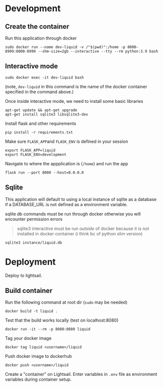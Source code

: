 # Development

## Create the container
Run this application through docker

```
sudo docker run --name dev-liquid -v /"$(pwd)":/home -p 8000-8999:8000-8999 --shm-size=2gb --interactive --tty --rm python:3.9 bash
```

## Interactive mode
```
sudo docker exec -it dev-liquid bash
```
(note, `dev-liquid` in this command is the name of the docker container specified
in the command above.)

Once inside interactive mode, we need to install some basic libraries
```
apt-get update && apt-get upgrade
apt-get install sqlite3 libsqlite3-dev
```

Install flask and other requirements
```
pip install -r requirements.txt
```

Make sure `FLASK_APP`and `FLASK_ENV` is defined in your session
```
export FLASK_APP=liquid
export FLASK_ENV=development
```

Navigate to where the appplication is (`/home`) and run the app
```
flask run --port 8000 --host=0.0.0.0
```

## Sqlite
This application will default to using a local instance of sqlite as a database if a DATABASE_URL is not defined as a environment variable.

sqlite db commands must be run through docker otherwise you will encounter permission errors

> sqlite3 interactive must be run *outside* of docker because it is not installed
in docker container (i think bc of python slim version)

```
sqlite3 instance/liquid.db
```

# Deployment

Deploy to lightsail.

## Build container
Run the following command at root dir (`sudo` may be needed)
```
docker build -t liquid .
```

Test that the build works locally (test on localhost:8080)
```
docker run -it --rm -p 8080:8080 liquid
```

Tag your docker image
```
docker tag liquid <username>/liquid
```

Push docker image to dockerhub
```
docker push <username>/liquid
```

Create a "container" on Lightsail. Enter variables in `.env` file as environment variables during container setup.

